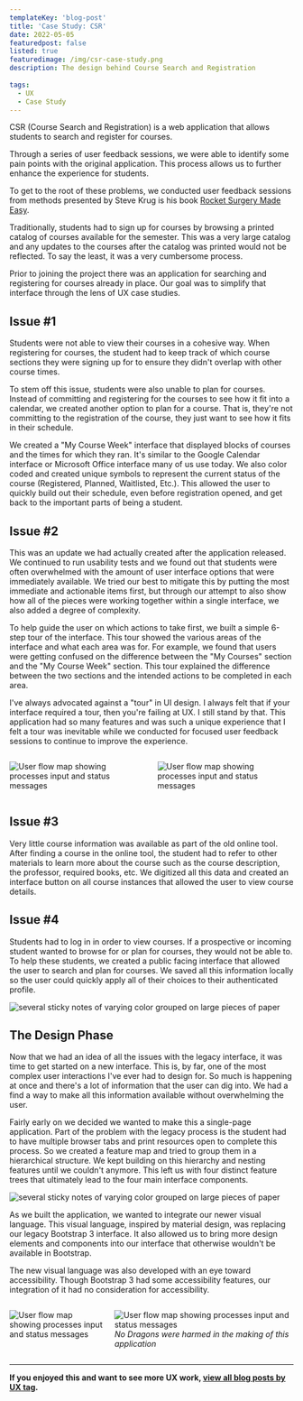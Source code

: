 ```yaml
---
templateKey: 'blog-post'
title: 'Case Study: CSR'
date: 2022-05-05
featuredpost: false
listed: true
featuredimage: /img/csr-case-study.png
description: The design behind Course Search and Registration
  
tags:
  - UX
  - Case Study
---
```


CSR (Course Search and Registration) is a web application that allows students to search and register for courses.

Through a series of user feedback sessions, we were able to identify some pain points with the original application. This process allows us to further enhance the experience for students.

To get to the root of these problems, we conducted user feedback sessions from methods presented by Steve Krug is his book [Rocket Surgery Made Easy](https://sensible.com/rocket-surgery-made-easy/).

Traditionally, students had to sign up for courses by browsing a printed catalog of courses available for the semester. This was a very large catalog and any updates to the courses after the catalog was printed would not be reflected. To say the least, it was a very cumbersome process. 

Prior to joining the project there was an application for searching and registering for courses already in place. Our goal was to simplify that interface through the lens of UX case studies.


## Issue #1
Students were not able to view their courses in a cohesive way. When registering for courses, the student had to keep track of which course sections they were signing up for to ensure they didn't overlap with other course times.

To stem off this issue, students were also unable to plan for courses. Instead of committing and registering for the courses to see how it fit into a calendar, we created another option to plan for a course. That is, they're not committing to the registration of the course, they just want to see how it fits in their schedule.

We created a "My Course Week" interface that displayed blocks of courses and the times for which they ran. It's similar to the Google Calendar interface or Microsoft Office interface many of us use today. We also color coded and created unique symbols to represent the current status of the course (Registered, Planned, Waitlisted, Etc.). This allowed the user to quickly build out their schedule, even before registration opened, and get back to the important parts of being a student.

## Issue #2
This was an update we had actually created after the application released. We continued to run usability tests and we found out that students were often overwhelmed with the amount of user interface options that were immediately available. We tried our best to mitigate this by putting the most immediate and actionable items first, but through our attempt to also show how all of the pieces were working together within a single interface, we also added a degree of complexity.

To help guide the user on which actions to take first, we built a simple 6-step tour of the interface. This tour showed the various areas of the interface and what each area was for. For example, we found that users were getting confused on the difference between the "My Courses" section and the "My Course Week" section. This tour explained the difference between the two sections and the intended actions to be completed in each area.

I've always advocated against a "tour" in UI design. I always felt that if your interface required a tour, then you're failing at UX. I still stand by that. This application had so many features and was such a unique experience that I felt a tour was inevitable while we conducted for focused user feedback sessions to continue to improve the experience.

<div class="columns is-mobile widealign">
<div class="column is-6">

![User flow map showing processes input and status messages](/img/csr1.png)

</div>
<div class="column is-6">

![User flow map showing processes input and status messages](/img/CSRpreview.png)

</div>
</div>

## Issue #3
Very little course information was available as part of the old online tool. After finding a course in the online tool, the student had to refer to other materials to learn more about the course such as the course description, the professor, required books, etc. We digitized all this data and created an interface button on all course instances that allowed the user to view course details.

## Issue #4
Students had to log in in order to view courses. If a prospective or incoming student wanted to browse for or plan for courses, they would not be able to. To help these students, we created a public facing interface that allowed the user to search and plan for courses. We saved all this information locally so the user could quickly apply all of their choices to their authenticated profile.

![several sticky notes of varying color grouped on large pieces of paper](/img/csr4.jpg)

## The Design Phase
Now that we had an idea of all the issues with the legacy interface, it was time to get started on a new interface. This is, by far, one of the most complex user interactions I've ever had to design for. So much is happening at once and there's a lot of information that the user can dig into. We had a find a way to make all this information available without overwhelming the user.

Fairly early on we decided we wanted to make this a single-page application. Part of the problem with the legacy process is the student had to have multiple browser tabs and print resources open to complete this process. So we created a feature map and tried to group them in a hierarchical structure. We kept building on this hierarchy and nesting features until we couldn't anymore. This left us with four distinct feature trees that ultimately lead to the four main interface components.

![several sticky notes of varying color grouped on large pieces of paper](/img/csr3.png)

As we built the application, we wanted to integrate our newer visual language. This visual language, inspired by material design, was replacing our legacy Bootstrap 3 interface. It also allowed us to bring more design elements and components into our interface that otherwise wouldn't be available in Bootstrap.

The new visual language was also developed with an eye toward accessibility. Though Bootstrap 3 had some accessibility features, our integration of it had no consideration for accessibility.

<div class="columns is-mobile widealign">
<div class="column is-6">

![User flow map showing processes input and status messages](/img/csr2.png)

</div>
<div class="column is-6">

![User flow map showing processes input and status messages](/img/csr5.png)
*No Dragons were harmed in the making of this application*
</div>
</div>

***

**If you enjoyed this and want to see more UX work, [view all blog posts by UX tag](https://joshuasalazar.net/tags/ux/).**